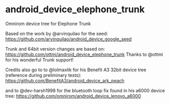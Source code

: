 # android_device_elephone_trunk
Omnirom device tree for Elephone Trunk

Based on the work by @arvinquilao for the seed: https://github.com/arvinquilao/android_device_google_seed

Trunk and 64bit version changes are based on: https://github.com/ottmi/android_device_elephone_trunk
Thanks to @ottmi for his wonderful Trunk support!

Credits also go to to @lolmaxlik for his Benefit A3 32bit device tree (reference during preliminary tests): 
https://github.com/BenefitA3/android_device_ark_peach

and to @dev-harsh1998 for the bluetooth loop fix found in his a6000 device tree:
https://github.com/omnirom/android_device_lenovo_a6000

